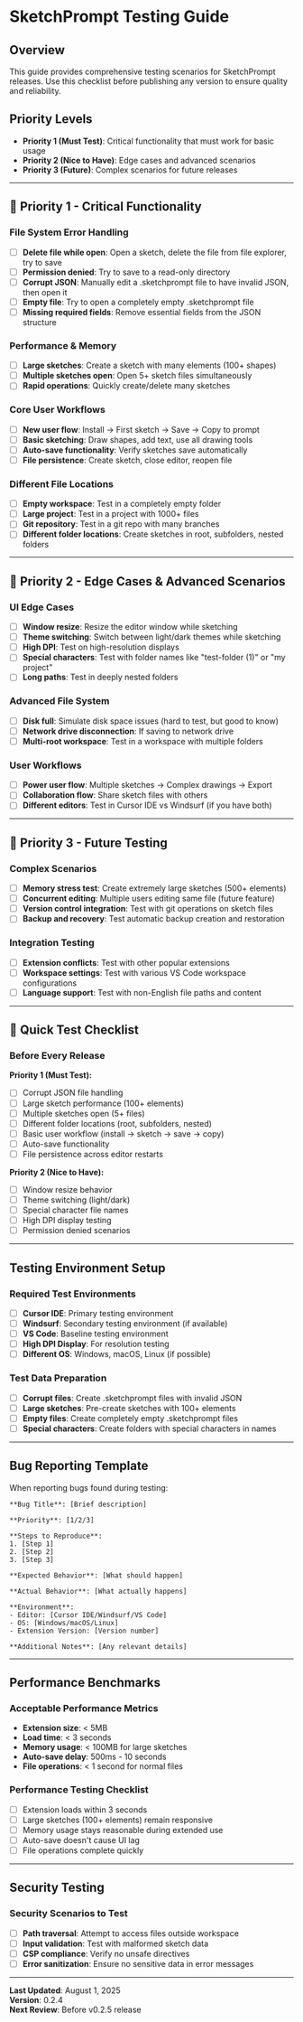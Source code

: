# SketchPrompt Testing Guide

## Overview
This guide provides comprehensive testing scenarios for SketchPrompt releases. Use this checklist before publishing any version to ensure quality and reliability.

## Priority Levels
- **Priority 1 (Must Test)**: Critical functionality that must work for basic usage
- **Priority 2 (Nice to Have)**: Edge cases and advanced scenarios
- **Priority 3 (Future)**: Complex scenarios for future releases

---

## 🚨 Priority 1 - Critical Functionality

### File System Error Handling
- [ ] **Delete file while open**: Open a sketch, delete the file from file explorer, try to save
- [ ] **Permission denied**: Try to save to a read-only directory
- [ ] **Corrupt JSON**: Manually edit a .sketchprompt file to have invalid JSON, then open it
- [ ] **Empty file**: Try to open a completely empty .sketchprompt file
- [ ] **Missing required fields**: Remove essential fields from the JSON structure

### Performance & Memory
- [ ] **Large sketches**: Create a sketch with many elements (100+ shapes)
- [ ] **Multiple sketches open**: Open 5+ sketch files simultaneously
- [ ] **Rapid operations**: Quickly create/delete many sketches

### Core User Workflows
- [ ] **New user flow**: Install → First sketch → Save → Copy to prompt
- [ ] **Basic sketching**: Draw shapes, add text, use all drawing tools
- [ ] **Auto-save functionality**: Verify sketches save automatically
- [ ] **File persistence**: Create sketch, close editor, reopen file

### Different File Locations
- [ ] **Empty workspace**: Test in a completely empty folder
- [ ] **Large project**: Test in a project with 1000+ files
- [ ] **Git repository**: Test in a git repo with many branches
- [ ] **Different folder locations**: Create sketches in root, subfolders, nested folders

---

## 🔶 Priority 2 - Edge Cases & Advanced Scenarios

### UI Edge Cases
- [ ] **Window resize**: Resize the editor window while sketching
- [ ] **Theme switching**: Switch between light/dark themes while sketching
- [ ] **High DPI**: Test on high-resolution displays
- [ ] **Special characters**: Test with folder names like "test-folder (1)" or "my project"
- [ ] **Long paths**: Test in deeply nested folders

### Advanced File System
- [ ] **Disk full**: Simulate disk space issues (hard to test, but good to know)
- [ ] **Network drive disconnection**: If saving to network drive
- [ ] **Multi-root workspace**: Test in a workspace with multiple folders

### User Workflows
- [ ] **Power user flow**: Multiple sketches → Complex drawings → Export
- [ ] **Collaboration flow**: Share sketch files with others
- [ ] **Different editors**: Test in Cursor IDE vs Windsurf (if you have both)

---

## 🔵 Priority 3 - Future Testing

### Complex Scenarios
- [ ] **Memory stress test**: Create extremely large sketches (500+ elements)
- [ ] **Concurrent editing**: Multiple users editing same file (future feature)
- [ ] **Version control integration**: Test with git operations on sketch files
- [ ] **Backup and recovery**: Test automatic backup creation and restoration

### Integration Testing
- [ ] **Extension conflicts**: Test with other popular extensions
- [ ] **Workspace settings**: Test with various VS Code workspace configurations
- [ ] **Language support**: Test with non-English file paths and content

---

## 🎯 Quick Test Checklist

### Before Every Release
**Priority 1 (Must Test):**
- [ ] Corrupt JSON file handling
- [ ] Large sketch performance (100+ elements)
- [ ] Multiple sketches open (5+ files)
- [ ] Different folder locations (root, subfolders, nested)
- [ ] Basic user workflow (install → sketch → save → copy)
- [ ] Auto-save functionality
- [ ] File persistence across editor restarts

**Priority 2 (Nice to Have):**
- [ ] Window resize behavior
- [ ] Theme switching (light/dark)
- [ ] Special character file names
- [ ] High DPI display testing
- [ ] Permission denied scenarios

---

## Testing Environment Setup

### Required Test Environments
- [ ] **Cursor IDE**: Primary testing environment
- [ ] **Windsurf**: Secondary testing environment (if available)
- [ ] **VS Code**: Baseline testing environment
- [ ] **High DPI Display**: For resolution testing
- [ ] **Different OS**: Windows, macOS, Linux (if possible)

### Test Data Preparation
- [ ] **Corrupt files**: Create .sketchprompt files with invalid JSON
- [ ] **Large sketches**: Pre-create sketches with 100+ elements
- [ ] **Empty files**: Create completely empty .sketchprompt files
- [ ] **Special characters**: Create folders with special characters in names

---

## Bug Reporting Template

When reporting bugs found during testing:

```
**Bug Title**: [Brief description]

**Priority**: [1/2/3]

**Steps to Reproduce**:
1. [Step 1]
2. [Step 2]
3. [Step 3]

**Expected Behavior**: [What should happen]

**Actual Behavior**: [What actually happens]

**Environment**:
- Editor: [Cursor IDE/Windsurf/VS Code]
- OS: [Windows/macOS/Linux]
- Extension Version: [Version number]

**Additional Notes**: [Any relevant details]
```

---

## Performance Benchmarks

### Acceptable Performance Metrics
- **Extension size**: < 5MB
- **Load time**: < 3 seconds
- **Memory usage**: < 100MB for large sketches
- **Auto-save delay**: 500ms - 10 seconds
- **File operations**: < 1 second for normal files

### Performance Testing Checklist
- [ ] Extension loads within 3 seconds
- [ ] Large sketches (100+ elements) remain responsive
- [ ] Memory usage stays reasonable during extended use
- [ ] Auto-save doesn't cause UI lag
- [ ] File operations complete quickly

---

## Security Testing

### Security Scenarios to Test
- [ ] **Path traversal**: Attempt to access files outside workspace
- [ ] **Input validation**: Test with malformed sketch data
- [ ] **CSP compliance**: Verify no unsafe directives
- [ ] **Error sanitization**: Ensure no sensitive data in error messages

---

**Last Updated**: August 1, 2025  
**Version**: 0.2.4  
**Next Review**: Before v0.2.5 release 